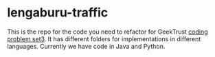 # lengaburu-traffic
This is the repo for the code you need to refactor for GeekTrust [coding problem set3](https://www.geektrust.in/lengaburu). It has different folders for implementations in different languages. Currently we have code in Java and Python. 
